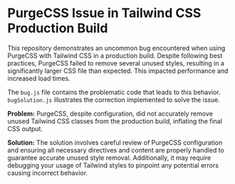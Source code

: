 # PurgeCSS Issue in Tailwind CSS Production Build

This repository demonstrates an uncommon bug encountered when using PurgeCSS with Tailwind CSS in a production build.  Despite following best practices, PurgeCSS failed to remove several unused styles, resulting in a significantly larger CSS file than expected.  This impacted performance and increased load times.

The `bug.js` file contains the problematic code that leads to this behavior.  `bugSolution.js` illustrates the correction implemented to solve the issue.

**Problem:** PurgeCSS, despite configuration, did not accurately remove unused Tailwind CSS classes from the production build, inflating the final CSS output.

**Solution:** The solution involves careful review of PurgeCSS configuration and ensuring all necessary directives and content are properly handled to guarantee accurate unused style removal.  Additionally, it may require debugging your usage of Tailwind styles to pinpoint any potential errors causing incorrect behavior.